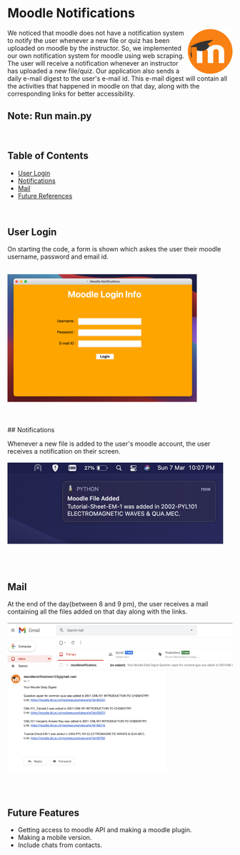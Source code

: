 # Moodle Notifications
<img src="icon.png" align="right" width="100" height="100">

We noticed that moodle does not have a notification system to notify the user whenever a new file or quiz has been uploaded on moodle by the instructor. So, we implemented our own notification system for moodle using web scraping. The user will receive a notification whenever an instructor has uploaded a new file/quiz. Our application also sends a daily e-mail digest to the user's e-mail id. This e-mail digest will contain all the activities that happened in moodle on that day, along with the corresponding links for better accessibility.
<br/>
## Note: Run main.py
<br/>

## Table of Contents  
 - [User Login](#user-login)  
 - [Notifications](#notifications)
 - [Mail](#mail)  
 - [Future References](#future-features)

<br/>
<a name="user-login"/>

## User Login
On starting the code, a form is shown which askes the user their moodle username, password and email id.

<br/>
<img src="screenshots/ui.png" width="424" height="286"> 
<br/>
<a name="notifications"/>
<br/><br/><br/>
## Notifications

Whenever a new file is added to the user's moodle account, the user receives a notification on their screen.
<br/><br/>
<img src="screenshots/notification.png" width="483" height="182">
<br/>
<a name="mail"/>
<br/><br/><br/>
## Mail
At the end of the day(between 8 and 9 pm), the user receives a mail containing all the files added on that day along with the links.
<br/><br/>
<img src="screenshots/mail2.png" width="575" height="105"> <img src="screenshots/mail.png" width="357" height="224"> 
<br/>
<a name="future-references"/>

<br/><br/>
## Future Features

 - Getting access to moodle API and making a moodle plugin.
 - Making a mobile version.
 - Include  chats from contacts.
